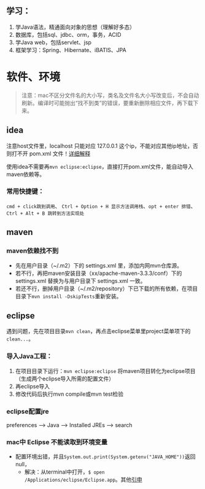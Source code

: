 
## 学习：
1. 学Java语法，精通面向对象的思想（理解好多态）
2. 数据库，包括sql、jdbc、orm，事务，ACID
3. 学Java web，包括servlet、jsp
4. 框架学习：Spring、Hibernate、iBATIS、JPA

# 软件、环境
> 注意：mac不区分文件名的大小写，类名及文件名大小写改变后，不会自动刷新。编译时可能抛出“找不到类”的错误，要重新删除相应文件，再下载下来。

## idea
注意host文件里，localhost 只能对应 127.0.0.1 这个ip，不能对应其他ip地址，否则打不开 pom.xml 文件！[详细解释](http://stackoverflow.com/questions/12701347/unable-to-import-maven-project-into-intellij-idea)

使用idea不需要再`mvn eclipse:eclipse`，直接打开pom.xml文件，能自动导入maven依赖等。

### 常用快捷键：
`cmd + click跳到调用`、 `Ctrl + Option + H 显示方法调用栈`、`opt + enter 排错`、
`Ctrl + Alt + B 跳转到方法实现处`

## maven
### maven依赖找不到
- 先在用户目录（~/.m2）下的 settings.xml 里，添加内网mvn仓库源。
- 若不行，再把maven安装目录（xx/apache-maven-3.3.3/conf）下的 settings.xml 替换为与用户目录下 settings.xml 一致。
- 若还不行，删掉用户目录（~/.m2/repository）下已下载的所有依赖，在项目目录下`mvn install -DskipTests`重新安装。


## eclipse
遇到问题，先在项目目录`mvn clean`，再点击eclipse菜单里project菜单项下的`clean...`。

### 导入Java工程：
1. 在项目目录下运行：`mvn eclipse:eclipse` 将maven项目转化为eclipse项目（生成两个eclipse导入所需的配置文件）
2. 再eclipse导入
3. 修改代码后执行mvn compile或mvn test检验


### eclipse配置jre
preferences --> Java --> Installed JREs --> search

### mac中 Eclipse 不能读取到环境变量
- 配置环境出错，并且`System.out.print(System.getenv("JAVA_HOME"))`返回null，
    - 解决：从terminal中打开，`$ open /Applications/eclipse/Eclipse.app`。其他[引申](http://stackoverflow.com/questions/603785/environment-variables-in-mac-os-x?lq=1)
